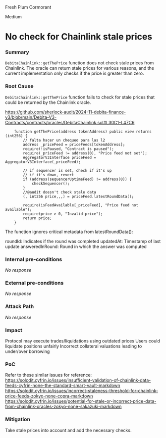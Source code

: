 Fresh Plum Cormorant

Medium

# No check for Chainlink stale prices

### Summary

`DebitaChainlink::getThePrice` function does not check stale prices from Chainlink. The oracle can return stale prices for various reasons, and the current implementation only checks if the price is greater than zero.

### Root Cause

`DebitaChainlink::getThePrice` function fails to check for stale prices that could be returned by the Chainlink oracle.

https://github.com/sherlock-audit/2024-11-debita-finance-v3/blob/main/Debita-V3-Contracts/contracts/oracles/DebitaChainlink.sol#L30C1-L47C6

```solidity
    function getThePrice(address tokenAddress) public view returns (int256) {
        // falta hacer un chequeo para las l2
        address _priceFeed = priceFeeds[tokenAddress];
        require(!isPaused, "Contract is paused");
        require(_priceFeed != address(0), "Price feed not set");
        AggregatorV3Interface priceFeed = AggregatorV3Interface(_priceFeed);

        // if sequencer is set, check if it's up
        // if it's down, revert
        if (address(sequencerUptimeFeed) != address(0)) {
            checkSequencer();
        }
        //@audit doesn't check stale data
        (, int256 price,,,) = priceFeed.latestRoundData();

        require(isFeedAvailable[_priceFeed], "Price feed not available");
        require(price > 0, "Invalid price");
        return price;
    }
```

The function ignores critical metadata from latestRoundData():

roundId: Indicates if the round was completed
updatedAt: Timestamp of last update
answeredInRound: Round in which the answer was computed

### Internal pre-conditions

_No response_

### External pre-conditions

_No response_

### Attack Path

_No response_

### Impact

Protocol may execute trades/liquidations using outdated prices
Users could liquidate positions unfairly
Incorrect collateral valuations leading to under/over borrowing

### PoC

Refer to these similar issues for reference:
https://solodit.cyfrin.io/issues/insufficient-validation-of-chainlink-data-feeds-cyfrin-none-the-standard-smart-vault-markdown
https://solodit.cyfrin.io/issues/incorrect-staleness-threshold-for-chainlink-price-feeds-zokyo-none-copra-markdown
https://solodit.cyfrin.io/issues/potential-for-stale-or-incorrect-price-data-from-chainlink-oracles-zokyo-none-sakazuki-markdown

### Mitigation

Take stale prices into account and add the necessary checks.